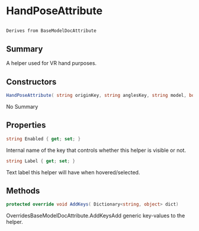 # HandPoseAttribute

## 
```c#
Derives from BaseModelDocAttribute
```

## Summary

A helper used for VR hand purposes.
## Constructors

```c#
HandPoseAttribute( string originKey, string anglesKey, string model, bool isRightHand) 
```
No Summary
## Properties

```c#
string Enabled { get; set; } 
```
Internal name of the key that controls whether this helper is visible or not.
```c#
string Label { get; set; } 
```
Text label this helper will have when hovered/selected.
## Methods

```c#
protected override void AddKeys( Dictionary<string, object> dict) 
```
OverridesBaseModelDocAttribute.AddKeysAdd generic key-values to the helper.
